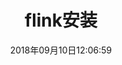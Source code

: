 ---
layout: post
title: "flink安装"
date: 2018年09月10日12:06:59
image: 'https://adongs.github.io/assets/img/resources/flink.png'
description: 学习flink安装
category: 'flink'
tags:
- flink
introduction: flink在mac上安装
---